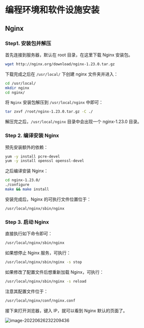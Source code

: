 # 编程环境和软件设施安装

## Nginx

### Step1. 安装包并解压

首先连接到服务器，默认在 root 目录，在这里下载 Nginx 安装包。

```bash
wget http://nginx.org/download/nginx-1.23.0.tar.gz
```

下载完成之后在 `/usr/local/` 下创建 nginx 文件夹并进入：

```bash
cd /usr/local/
mkdir nginx
cd nginx/
```

将 `Nginx` 安装包解压到 `/usr/local/nginx` 中即可：

```bash
tar zxvf /root/nginx-1.23.0.tar.gz -C ./
```

解压完之后，`/usr/local/nginx` 目录中会出现一个 nginx-1.23.0 目录。

### Step 2. 编译安装 Nginx

预先安装额外的依赖：

```bash
yum -y install pcre-devel
yum -y install openssl openssl-devel
```

之后编译安装 Nginx：

```bash
cd nginx-1.23.0/
./configure
make && make install
```

安装完成后，Nginx 的可执行文件位置位于：

```bash
/usr/local/nginx/sbin/nginx
```

### Step 3. 启动 Nginx

直接执行如下命令即可：

```bash
/usr/local/nginx/sbin/nginx
```

如果想停⽌ Nginx 服务，可执⾏：

```bash
/usr/local/nginx/sbin/nginx -s stop
```

如果修改了配置⽂件后想重新加载 Nginx，可执⾏：

```bash
/usr/local/nginx/sbin/nginx -s reload
```

注意其配置⽂件位于：

```bash
/usr/local/nginx/conf/nginx.conf
```

接下来打开浏览器，键入 IP，就可以看到 Nginx 默认的页面了。

![image-20220626232209436](https://notes-1312649150.cos.ap-shanghai.myqcloud.com/images/image-20220626232209436.png)
